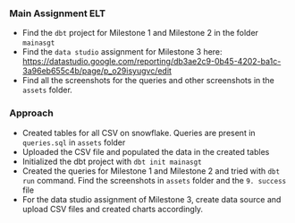 ### Main Assignment ELT


- Find the `dbt` project for Milestone 1 and Milestone 2 in the folder `mainasgt`
- Find the `data studio` assignment for Milestone 3 here: https://datastudio.google.com/reporting/db3ae2c9-0b45-4202-ba1c-3a96eb655c4b/page/p_o29isyugvc/edit
- Find all the screenshots for the queries and other screenshots in the `assets` folder.

### Approach

- Created tables for all CSV on snowflake. Queries are present in `queries.sql` in `assets` folder
- Uploaded the CSV file and populated the data in the created tables
- Initialized the dbt project with `dbt init mainasgt`
- Created the queries for Milestone 1 and Milestone 2 and tried with `dbt run` command. Find the screenshots in `assets` folder and the `9. success` file
- For the data studio assignment of Milestone 3, create data source and upload CSV files and created charts accordingly.

